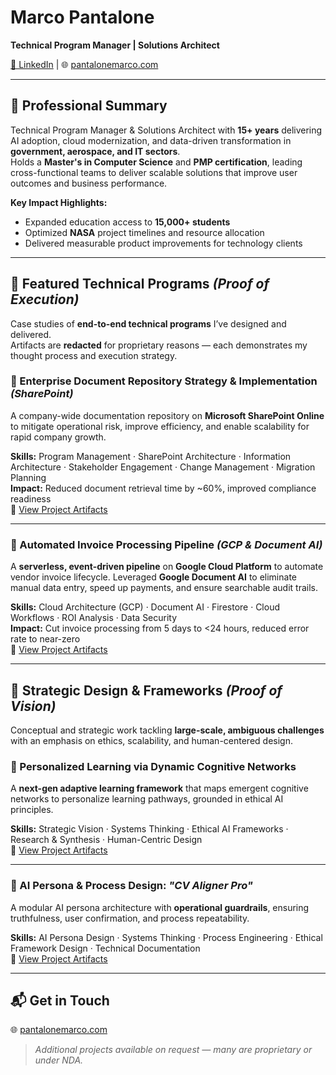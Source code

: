 # Marco Pantalone  
**Technical Program Manager | Solutions Architect**  

[🔗 LinkedIn](https://www.linkedin.com/in/pantalonemarco) | 🌐 [pantalonemarco.com](https://www.pantalonemarco.com)  

---

## 📌 Professional Summary
Technical Program Manager & Solutions Architect with **15+ years** delivering AI adoption, cloud modernization, and data-driven transformation in **government, aerospace, and IT sectors**.  
Holds a **Master's in Computer Science** and **PMP certification**, leading cross-functional teams to deliver scalable solutions that improve user outcomes and business performance.

**Key Impact Highlights:**
- Expanded education access to **15,000+ students**
- Optimized **NASA** project timelines and resource allocation
- Delivered measurable product improvements for technology clients

---

## 🚀 Featured Technical Programs *(Proof of Execution)*

Case studies of **end-to-end technical programs** I’ve designed and delivered.  
Artifacts are **redacted** for proprietary reasons — each demonstrates my thought process and execution strategy.

### 📂 Enterprise Document Repository Strategy & Implementation *(SharePoint)*
A company-wide documentation repository on **Microsoft SharePoint Online** to mitigate operational risk, improve efficiency, and enable scalability for rapid company growth.  

**Skills:** Program Management · SharePoint Architecture · Information Architecture · Stakeholder Engagement · Change Management · Migration Planning  
**Impact:** Reduced document retrieval time by ~60%, improved compliance readiness  
📄 [View Project Artifacts]([./sharepoint-repository-project/](https://github.com/Sleippnir/sharepoint-repository-project))  

---

### 🧾 Automated Invoice Processing Pipeline *(GCP & Document AI)*
A **serverless, event-driven pipeline** on **Google Cloud Platform** to automate vendor invoice lifecycle. Leveraged **Google Document AI** to eliminate manual data entry, speed up payments, and ensure searchable audit trails.  

**Skills:** Cloud Architecture (GCP) · Document AI · Firestore · Cloud Workflows · ROI Analysis · Data Security  
**Impact:** Cut invoice processing from 5 days to <24 hours, reduced error rate to near-zero  
📄 [View Project Artifacts](./gcp-invoice-pipeline/)  

---

## 🎯 Strategic Design & Frameworks *(Proof of Vision)*

Conceptual and strategic work tackling **large-scale, ambiguous challenges** with an emphasis on ethics, scalability, and human-centered design.

### 🧠 Personalized Learning via Dynamic Cognitive Networks
A **next-gen adaptive learning framework** that maps emergent cognitive networks to personalize learning pathways, grounded in ethical AI principles.  

**Skills:** Strategic Vision · Systems Thinking · Ethical AI Frameworks · Research & Synthesis · Human-Centric Design  
📄 [View Project Artifacts](./cognitive-networks-framework/)  

---

### 🤖 AI Persona & Process Design: *"CV Aligner Pro"*
A modular AI persona architecture with **operational guardrails**, ensuring truthfulness, user confirmation, and process repeatability.  

**Skills:** AI Persona Design · Systems Thinking · Process Engineering · Ethical Framework Design · Technical Documentation  
📄 [View Project Artifacts](./cv-aligner-pro-design/)  

---

## 📬 Get in Touch
🌐 [pantalonemarco.com](https://www.pantalonemarco.com)  

> *Additional projects available on request — many are proprietary or under NDA.*
